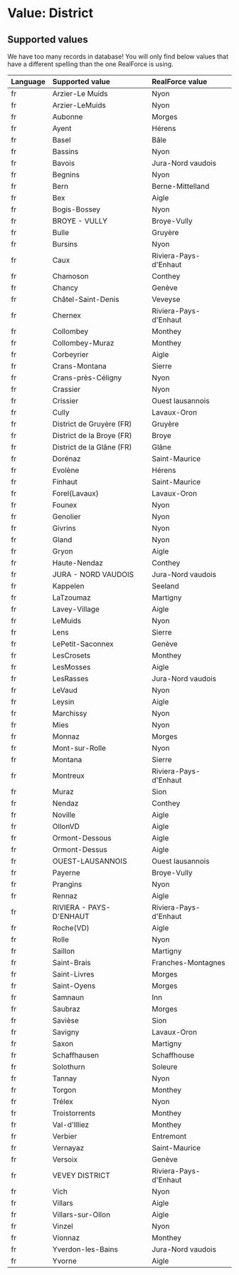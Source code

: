 # Value: District

## Supported values

We have too many records in database!
You will only find below values that have a different spelling than the one RealForce is using.

| Language | Supported value | RealForce value |
| :--- | :--- | :--- |
| fr | Arzier-Le Muids | Nyon |
| fr | Arzier-LeMuids | Nyon |
| fr | Aubonne | Morges |
| fr | Ayent | Hérens |
| fr | Basel | Bâle |
| fr | Bassins | Nyon |
| fr | Bavois | Jura-Nord vaudois |
| fr | Begnins | Nyon |
| fr | Bern | Berne-Mittelland |
| fr | Bex | Aigle |
| fr | Bogis-Bossey | Nyon |
| fr | BROYE - VULLY | Broye-Vully |
| fr | Bulle | Gruyère |
| fr | Bursins | Nyon |
| fr | Caux | Riviera-Pays-d'Enhaut |
| fr | Chamoson | Conthey |
| fr | Chancy | Genève |
| fr | Châtel-Saint-Denis | Veveyse |
| fr | Chernex | Riviera-Pays-d'Enhaut |
| fr | Collombey | Monthey |
| fr | Collombey-Muraz | Monthey |
| fr | Corbeyrier | Aigle |
| fr | Crans-Montana | Sierre |
| fr | Crans-près-Céligny | Nyon |
| fr | Crassier | Nyon |
| fr | Crissier | Ouest lausannois |
| fr | Cully | Lavaux-Oron |
| fr | District de Gruyère (FR) | Gruyère |
| fr | District de la Broye (FR) | Broye |
| fr | District de la Glâne (FR) | Glâne |
| fr | Dorénaz | Saint-Maurice |
| fr | Evolène | Hérens |
| fr | Finhaut | Saint-Maurice |
| fr | Forel(Lavaux) | Lavaux-Oron |
| fr | Founex | Nyon |
| fr | Genolier | Nyon |
| fr | Givrins | Nyon |
| fr | Gland | Nyon |
| fr | Gryon | Aigle |
| fr | Haute-Nendaz | Conthey |
| fr | JURA - NORD VAUDOIS | Jura-Nord vaudois |
| fr | Kappelen | Seeland |
| fr | LaTzoumaz | Martigny |
| fr | Lavey-Village | Aigle |
| fr | LeMuids | Nyon |
| fr | Lens | Sierre |
| fr | LePetit-Saconnex | Genève |
| fr | LesCrosets | Monthey |
| fr | LesMosses | Aigle |
| fr | LesRasses | Jura-Nord vaudois |
| fr | LeVaud | Nyon |
| fr | Leysin | Aigle |
| fr | Marchissy | Nyon |
| fr | Mies | Nyon |
| fr | Monnaz | Morges |
| fr | Mont-sur-Rolle | Nyon |
| fr | Montana | Sierre |
| fr | Montreux | Riviera-Pays-d'Enhaut |
| fr | Muraz | Sion |
| fr | Nendaz | Conthey |
| fr | Noville | Aigle |
| fr | OllonVD | Aigle |
| fr | Ormont-Dessous | Aigle |
| fr | Ormont-Dessus | Aigle |
| fr | OUEST-LAUSANNOIS | Ouest lausannois |
| fr | Payerne | Broye-Vully |
| fr | Prangins | Nyon |
| fr | Rennaz | Aigle |
| fr | RIVIERA - PAYS-D'ENHAUT | Riviera-Pays-d'Enhaut |
| fr | Roche(VD) | Aigle |
| fr | Rolle | Nyon |
| fr | Saillon | Martigny |
| fr | Saint-Brais | Franches-Montagnes |
| fr | Saint-Livres | Morges |
| fr | Saint-Oyens | Morges |
| fr | Samnaun | Inn |
| fr | Saubraz | Morges |
| fr | Savièse | Sion |
| fr | Savigny | Lavaux-Oron |
| fr | Saxon | Martigny |
| fr | Schaffhausen | Schaffhouse |
| fr | Solothurn | Soleure |
| fr | Tannay | Nyon |
| fr | Torgon | Monthey |
| fr | Trélex | Nyon |
| fr | Troistorrents | Monthey |
| fr | Val-d'Illiez | Monthey |
| fr | Verbier | Entremont |
| fr | Vernayaz | Saint-Maurice |
| fr | Versoix | Genève |
| fr | VEVEY DISTRICT | Riviera-Pays-d'Enhaut |
| fr | Vich | Nyon |
| fr | Villars | Aigle |
| fr | Villars-sur-Ollon | Aigle |
| fr | Vinzel | Nyon |
| fr | Vionnaz | Monthey |
| fr | Yverdon-les-Bains | Jura-Nord vaudois |
| fr | Yvorne | Aigle |
